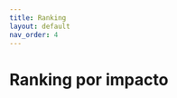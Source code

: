 ```yaml
---
title: Ranking
layout: default
nav_order: 4
---
```


# Ranking por impacto

<div id="ranking"></div>

<script>
const cases = [
{% for c in site.cases %}
  {
    title: {{ c.title | jsonify }},
    url: "{{ c.url }}",
    resultados: {{ c.resultados | jsonify }},
    score: {{ c.score | default: 'null' }}
  },
{% endfor %}
];

// Si no hay score en YAML, usa cantidad de resultados como score
cases.forEach(c => { if (typeof c.score !== 'number') c.score = (c.resultados || []).length; });
cases.sort((a,b) => b.score - a.score);

document.getElementById('ranking').innerHTML =
  '<ol>' + cases.map(c => `<li><a href="${c.url}">${c.title}</a> — score: ${c.score}</li>`).join('') + '</ol>';
</script>
